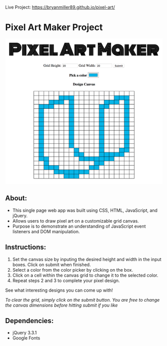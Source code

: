 Live Project: https://bryanmiller89.github.io/pixel-art/

# Pixel Art Maker Project
![screenshot](screenshot.png)

## About:
* This single page web app was built using CSS, HTML, JavaScript, and jQuery.
* Allows users to draw pixel art on a customizable grid canvas.
* Purpose is to demonstrate an understanding of JavaScript event listeners and DOM manipulation.

## Instructions:
1. Set the canvas size by inputing the desired height and width in the input boxes. Click on submit when finished.
2. Select a color from the color picker by clicking on the box.
3. Click on a cell within the canvas grid to change it to the selected color.
4. Repeat steps 2 and 3 to complete your pixel design.

See what interesting designs you can come up with!

_To clear the grid, simply click on the submit button. You are free to change the canvas dimensions before hitting submit if you like_

## Dependencies:
* jQuery 3.3.1
* Google Fonts
